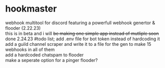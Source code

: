 # hookmaster
webhook multitool for discord featuring a powerfull webhook genertor & flooder (2.22.23)  
this is in beta and i will ~~be making one simple app instead of mutliple soon~~ done 2.24.23
#todo list;
add .env file for bot token instead of hardcoding it  
add a guild channel scraper and write it to a file for the gen to make 15 webhooks in all of them  
add a hardcoded chatspam to flooder  
make a seperate option for a pinger flooder?  
